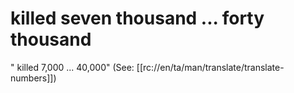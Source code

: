 # killed seven thousand ... forty thousand

" killed 7,000 ... 40,000" (See: [[rc://en/ta/man/translate/translate-numbers]])

